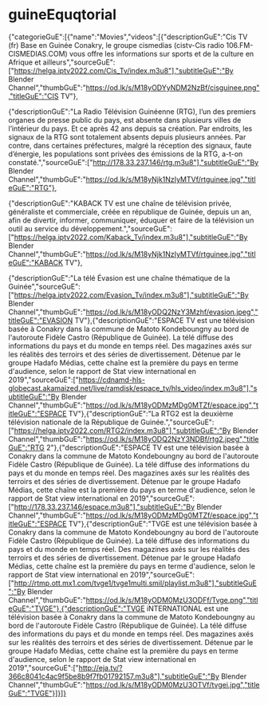 # guineEquqtorial
{"categorieGuE":[{"name":"Movies","videos":[{"descriptionGuE":"Cis TV (fr) Base en Guinée Conakry, le groupe cismedias (cistv-Cis radio 106.FM-CISMEDIAS.COM) vous offre les informations sur sports et de la culture en Afrique et ailleurs","sourceGuE":["https://helga.iptv2022.com/Cis_Tv/index.m3u8"],"subtitleGuE":"By Blender Channel","thumbGuE":"https://od.lk/s/M18yODYyNDM2NzBf/cisguinee.png","titleGuE":"CIS TV"},

{"descriptionGuE":"La Radio Télévision Guinéenne (RTG), l’un des premiers organes de presse public du pays, est absente dans plusieurs villes de l’intérieur du pays. Et ce après 42 ans depuis sa création. Par endroits, les signaux de la RTG sont totalement absents depuis plusieurs années. Par contre, dans certaines préfectures, malgré la réception des signaux, faute d’énergie, les populations sont privées des émissions de la RTG, a-t-on constaté.","sourceGuE":["http://178.33.237.146/rtg.m3u8"],"subtitleGuE":"By Blender Channel","thumbGuE":"https://od.lk/s/M18yNjk1NzIyMTVf/rtguinee.jpg","titleGuE":"RTG"},

{"descriptionGuE":"KABACK TV est une chaîne de télévision privée, généraliste et commerciale, créée en république de Guinée, depuis un an, afin de divertir, informer, communiquer, éduquer et faire de la télévision un outil au service du développement.","sourceGuE":["https://helga.iptv2022.com/Kaback_Tv/index.m3u8"],"subtitleGuE":"By Blender Channel","thumbGuE":"https://od.lk/s/M18yNjk1NzIyMTVf/rtguinee.jpg","titleGuE":"KABACK TV"},


{"descriptionGuE":"La télé Évasion est une chaîne thématique de la Guinée","sourceGuE":["https://helga.iptv2022.com/Evasion_Tv/index.m3u8"],"subtitleGuE":"By Blender Channel","thumbGuE":"https://od.lk/s/M18yODQ2NzY3Mzhf/evasion.jpeg","titleGuE":"EVASION TV"},{"descriptionGuE":"ESPACE TV est une télévision basée à Conakry dans la commune de Matoto Kondeboungny au bord de l'autoroute Fidèle Castro (République de Guinée). La télé diffuse des informations du pays et du monde en temps réel. Des magazines axés sur les réalités des terroirs et des séries de divertissement. Détenue par le groupe Hadafo Médias, cette chaîne est la première du pays en terme d'audience, selon le rapport de Stat view international en 2019","sourceGuE":["https://cdnamd-hls-globecast.akamaized.net/live/ramdisk/espace_tv/hls_video/index.m3u8"],"subtitleGuE":"By Blender Channel","thumbGuE":"https://od.lk/s/M18yODMzMDg0MTZf/espace.jpg","titleGuE":"ESPACE TV"},{"descriptionGuE":"La RTG2 est la deuxième télévision nationale de la République de Guinée.","sourceGuE":["https://helga.iptv2022.com/RTG2/index.m3u8"],"subtitleGuE":"By Blender Channel","thumbGuE":"https://od.lk/s/M18yODQ2NzY3NDBf/rtg2.jpeg","titleGuE":"RTG 2"},{"descriptionGuE":"ESPACE TV est une télévision basée à Conakry dans la commune de Matoto Kondeboungny au bord de l'autoroute Fidèle Castro (République de Guinée). La télé diffuse des informations du pays et du monde en temps réel. Des magazines axés sur les réalités des terroirs et des séries de divertissement. Détenue par le groupe Hadafo Médias, cette chaîne est la première du pays en terme d'audience, selon le rapport de Stat view international en 2019","sourceGuE":["http://178.33.237.146/espace.m3u8"],"subtitleGuE":"By Blender Channel","thumbGuE":"https://od.lk/s/M18yODMzMDg0MTZf/espace.jpg","titleGuE":"ESPACE TV"},{"descriptionGuE":"TVGE est une télévision basée à Conakry dans la commune de Matoto Kondeboungny au bord de l'autoroute Fidèle Castro (République de Guinée). La télé diffuse des informations du pays et du monde en temps réel. Des magazines axés sur les réalités des terroirs et des séries de divertissement. Détenue par le groupe Hadafo Médias, cette chaîne est la première du pays en terme d'audience, selon le rapport de Stat view international en 2019","sourceGuE":["http://rtmp.ott.mx1.com/tvge1/tvge1multi.smil/playlist.m3u8"],"subtitleGuE":"By Blender Channel","thumbGuE":"https://od.lk/s/M18yODM0MzU3ODFf/Tvge.png","titleGuE":"TVGE"},{"descriptionGuE":"TVGE iNTERNATIONAL est une télévision basée à Conakry dans la commune de Matoto Kondeboungny au bord de l'autoroute Fidèle Castro (République de Guinée). La télé diffuse des informations du pays et du monde en temps réel. Des magazines axés sur les réalités des terroirs et des séries de divertissement. Détenue par le groupe Hadafo Médias, cette chaîne est la première du pays en terme d'audience, selon le rapport de Stat view international en 2019","sourceGuE":["http://eja.tv/?366c8041c4ac9f5be8b9f7fb01792157.m3u8"],"subtitleGuE":"By Blender Channel","thumbGuE":"https://od.lk/s/M18yODM0MzU3OTVf/tvgei.jpg","titleGuE":"TVGE"}]}]}
